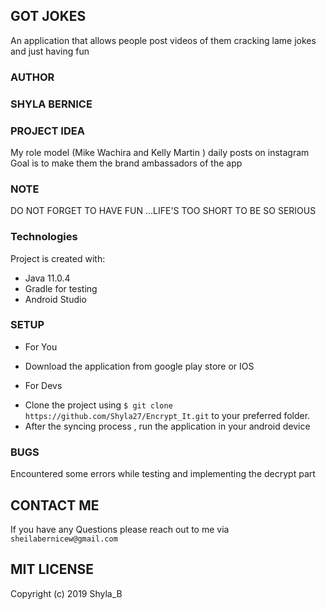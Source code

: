 ## GOT JOKES

An application that allows people post videos of them cracking  lame jokes and just having fun
### AUTHOR
### SHYLA BERNICE ###

### PROJECT IDEA
My role model (Mike Wachira and Kelly Martin ) daily posts on instagram
Goal is to make them the brand ambassadors of the app


### NOTE
DO NOT FORGET TO HAVE FUN ...LIFE'S TOO SHORT TO BE SO SERIOUS

### Technologies
Project is created with:
* Java 11.0.4
* Gradle for testing
* Android Studio

### SETUP
* For You
- Download the application from google play store or IOS
* For Devs
- Clone the project using `$ git clone https://github.com/Shyla27/Encrypt_It.git` to your preferred folder.
- After the syncing process , run the application in your  android device

### BUGS
 Encountered some errors while testing and implementing the decrypt part

 ## CONTACT ME
  If you have any Questions please reach out to me via ` sheilabernicew@gmail.com `

## MIT LICENSE

Copyright (c) 2019 Shyla_B






